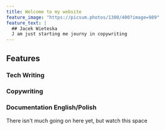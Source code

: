 ```yaml
---
title: Welcome to my website
feature_image: "https://picsum.photos/1300/400?image=989"
feature_text: |
  ## Jacek Wieteska
  J am just starting me journy in copywriting
---
```

## Features
### Tech Writing
### Copywriting
### Documentation English/Polish

There isn't much going on here yet, but watch this space
